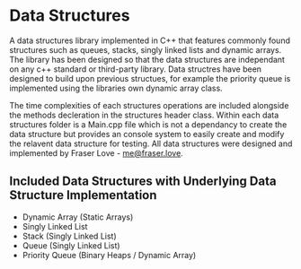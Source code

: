 # Data Structures
A data structures library implemented in C++ that features commonly found structures such as queues, stacks, singly linked lists and dynamic arrays. The library has been designed so that the data structures are independant on any c++ standard or third-party library. Data structres have been designed to build upon previous structues, for example the priority queue is implemented using the libraries own dynamic array class. 

The time complexities of each structures operations are included alongside the methods decleration in the structures header class. Within each data structures folder is a Main.cpp file which is not a dependancy to create the data structure but provides an console system to easily create and modify the relavent data structure for testing. All data structures were designed and implemented by Fraser Love - me@fraser.love.

## Included Data Structures with Underlying Data Structure Implementation
  - Dynamic Array (Static Arrays)
  - Singly Linked List
  - Stack (Singly Linked List)
  - Queue (Singly Linked List)
  - Priority Queue (Binary Heaps / Dynamic Array)

